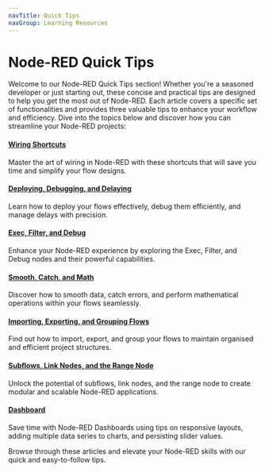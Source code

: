 ```yaml
---
navTitle: Quick Tips
navGroup: Learning Resources
---
```

# Node-RED Quick Tips

Welcome to our Node-RED Quick Tips section! Whether you're a seasoned developer or just starting out, these concise and practical tips are designed to help you get the most out of Node-RED. Each article covers a specific set of functionalities and provides three valuable tips to enhance your workflow and efficiency. Dive into the topics below and discover how you can streamline your Node-RED projects:

#### [Wiring Shortcuts](/node-red/quick-tips/node-red-tips-1/)
Master the art of wiring in Node-RED with these shortcuts that will save you time and simplify your flow designs.

#### [Deploying, Debugging, and Delaying](/node-red/quick-tips/node-red-tips-2/)
Learn how to deploy your flows effectively, debug them efficiently, and manage delays with precision.

#### [Exec, Filter, and Debug](/node-red/quick-tips/node-red-tips-3/)
Enhance your Node-RED experience by exploring the Exec, Filter, and Debug nodes and their powerful capabilities.

#### [Smooth, Catch, and Math](/node-red/quick-tips/node-red-tips-4/)
Discover how to smooth data, catch errors, and perform mathematical operations within your flows seamlessly.

#### [Importing, Exporting, and Grouping Flows](/node-red/quick-tips/node-red-tips-5/)
Find out how to import, export, and group your flows to maintain organised and efficient project structures.

#### [Subflows, Link Nodes, and the Range Node](/node-red/quick-tips/node-red-tips-6/)
Unlock the potential of subflows, link nodes, and the range node to create modular and scalable Node-RED applications.

#### [Dashboard](/node-red/quick-tips/node-red-tips-7/)
Save time with Node-RED Dashboards using tips on responsive layouts, adding multiple data series to charts, and persisting slider values.

Browse through these articles and elevate your Node-RED skills with our quick and easy-to-follow tips.
